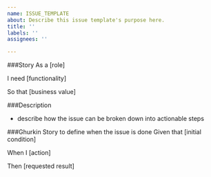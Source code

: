 ```yaml
---
name: ISSUE_TEMPLATE
about: Describe this issue template's purpose here.
title: ''
labels: ''
assignees: ''

---
```


###Story
As a [role]

I need [functionality]

So that [business value]

###Description
* describe how the issue can be broken down into actionable steps

###Ghurkin Story to define when the issue is done
Given that [initial condition]

When I [action]

Then [requested result]
